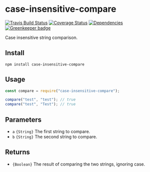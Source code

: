 # case-insensitive-compare

[![Travis Build Status](https://travis-ci.org/nickcoad/case-insensitive-compare.svg?branch=master)](https://travis-ci.org/nickcoad/case-insensitive-compare) [![Coverage Status](https://coveralls.io/repos/github/nickcoad/case-insensitive-compare/badge.svg?branch=master)](https://coveralls.io/github/nickcoad/case-insensitive-compare?branch=master) [![Dependencies](https://david-dm.org/nickcoad/case-insensitive-compare.svg)](https://david-dm.org/nickcoad/case-insensitive-compare#info=dependencies) [![Greenkeeper badge](https://badges.greenkeeper.io/nickcoad/case-insensitive-compare.svg)](https://greenkeeper.io/)

Case insensitive string comparison.

## Install

```
npm install case-insensitive-compare
```

## Usage

```js
const compare = require("case-insensitive-compare");

compare("test", "test"); // true
compare("test", "Test"); // true
```

## Parameters

- `a` `{String}` The first string to compare.
- `b` `{String}` The second string to compare.

## Returns

- `{Boolean}` The result of comparing the two strings, ignoring case.
